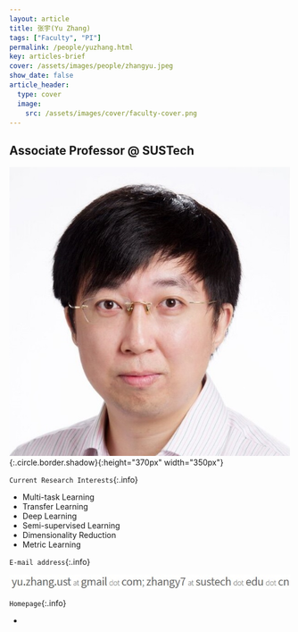 ```yaml
---
layout: article
title: 张宇(Yu Zhang)
tags: ["Faculty", "PI"]
permalink: /people/yuzhang.html
key: articles-brief
cover: /assets/images/people/zhangyu.jpeg
show_date: false
article_header:
  type: cover
  image:
    src: /assets/images/cover/faculty-cover.png
---
```


<div class="article__content" markdown="1">

## Associate Professor @ SUSTech

<!--more-->
![Image](/assets/images/people/zhangyu.jpeg){:.circle.border.shadow}{:height="370px" width="350px"}

`Current Research Interests`{:.info}

- Multi-task Learning
- Transfer Learning
- Deep Learning
- Semi-supervised Learning
- Dimensionality Reduction
- Metric Learning

`E-mail address`{:.info}

![Image](/assets/images/people/zy_emails.jpg)

`Homepage`{:.info}

<div class="author-links">
  <ul class="menu menu--nowrap menu--inline">
	  <li title="homepage">
	  <a class="button button--circle mail-button" itemprop="sameAs" href="https://yuzhanghk.github.io/" target="_blank">
	    <i class="fa fa-home"></i>
	  </a>
  	  </li>
  </ul>
</div>
</div>
